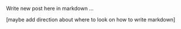 <!--Greymatter
{
  "name": "React Redux Sagas with Web Animations",
  "description": "Triggering complex animations through redux sagas, using native web animation api",
  "createDate": "Sat Aug 12 2017 22:42:32 GMT-0500 (CDT)",
  "updateDate": "Sat Aug 12 2017 22:42:32 GMT-0500 (CDT)",
  "slug": "react-redux-sagas-with-web-animations",
  "file": "/public/blog-markdown/1502595752727-react-redux-sagas-with-web-animations.md"
}
-->

Write new post here in markdown ...

[maybe add direction about where to look on how to write markdown]
